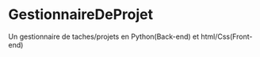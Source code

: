 # GestionnaireDeProjet
Un gestionnaire de taches/projets en Python(Back-end) et html/Css(Front-end)
